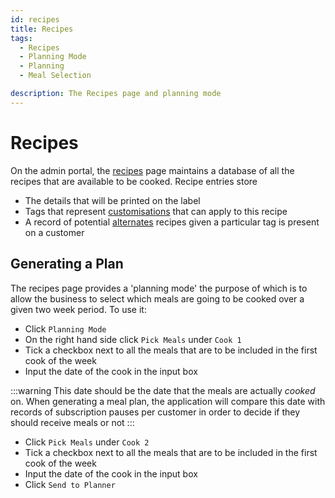 ```yaml
---
id: recipes
title: Recipes
tags:
  - Recipes
  - Planning Mode
  - Planning
  - Meal Selection

description: The Recipes page and planning mode
---
```


# Recipes

On the admin portal, the [recipes](https://portal.thenutritionistmcr.com/admin/recipes) page maintains a database of all the recipes that are available to be cooked. Recipe entries store

- The details that will be printed on the label
- Tags that represent [customisations](./customisations.md) that can apply to this recipe
- A record of potential [alternates](./alternates.md) recipes given a particular tag is present on a customer

## Generating a Plan

The recipes page provides a 'planning mode' the purpose of which is to allow the business to select which meals are going to be cooked over a given two week period. To use it:

- Click `Planning Mode`
- On the right hand side click `Pick Meals` under `Cook 1`
- Tick a checkbox next to all the meals that are to be included in the first cook of the week
- Input the date of the cook in the input box

:::warning
This date should be the date that the meals are actually _cooked_ on. When generating a meal plan, the application will compare this date with records of subscription pauses per customer in order to decide if they should receive meals or not
:::

- Click `Pick Meals` under `Cook 2`
- Tick a checkbox next to all the meals that are to be included in the first cook of the week
- Input the date of the cook in the input box
- Click `Send to Planner`
